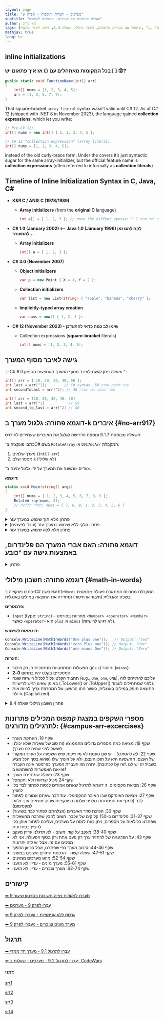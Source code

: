 ```yaml
---
layout: page
title: "פרק 9b - מערכים - הערות ותוספות"
subtitle: "הערות והרחבות על מערכים. קישורים לקמפוס"
author: גיא סידס
tags: [איתחול עם סוגריים מרובעים, חשבון מילולי, שאלה 8.4, גישה לאיבר מהסוף, ^i, פלינדרום במערך]
mathjax: true
lang: he
---
```


## inline initializations

### בכל המקומות מאתחלים עם {} אז איך פתאום יש [ ] 😲?

```csharp
public static void FunctionName(int[] arr)
{
    int[] nums = [1, 2, 3, 4, 5];
    arr = [1, 3, 5, 7, 9];
}
```
That square-bracket `array literal` syntax wasn’t valid until C# 12. As of C# 12 (shipped with .NET 8 in November 2023), the language gained **collection expressions**, which let you write:

```csharp
// Pre-C# 12:
int[] nums = new int[] { 1, 2, 3, 4, 5 };

// C# 12 “collection expression” (array literal):
int[] nums = [1, 2, 3, 4, 5];
```
instead of the old curly-brace form. Under the covers it’s just syntactic sugar for the same array-initializer, but the official feature name is **collection expressions** (often referred to informally as **collection literals**)


## Timeline of Inline Initialization Syntax in C, Java, C#


- **K&R C / ANSI C (1978/1989)**

  - **Array initializers** (from the **original C** language)
    ```c
    int a[] = { 1, 2, 3 }; // note the diffent syntax!!! ? סוגריים במקום יותר הגיוני
    ```

- **C# 1.0 (January 2002) ⟵ Java 1.0 (January 1996) לקח להם זמן להתעורר...**

  - **Array initializers**
    ```csharp
    int[] a = { 1, 2, 3 };
    ```

- **C# 3.0 (November 2007)**

  - **Object initializers**
    ```csharp
    var p = new Point { X = 1, Y = 2 };
    ```
  - **Collection initializers**
    ```csharp
    var list = new List<string> { "apple", "banana", "cherry" };
    ```
  - **Implicitly-typed array creation**
    ```csharp
    var nums = new[] { 1, 2, 3 };
    ```

- **C# 12 (November 2023) - שימו לב כמה כדאי להתעדכן**

  - Collection expressions (**square-bracket** literals)
    ```csharp
    int[] nums = [1, 2, 3, 4, 5];
    ```


## גישה לאיבר מסוף המערך

ב-C# 8.0 ומעלה ניתן לגשת לאיבר מסוף המערך באמצעות הסימון `^`:

```csharp
int[] arr = { 10, 20, 30, 40, 50 };
int last = arr[^1];        // C# syntax. 50 פונה למקום אחרון
int secondToLast = arr[^2]; // 40 פונה למקום לפני אחרון
```

```cs
int[] arr = [10, 20, 30, 40, 50]
int last = arr[^1]           // 50
int second_to_last = arr[^2] // 40
```

<!-- about linking to a point on the page https://chatgpt.com/g/g-p-6826c1c2449c8191803e04f2f1250bd5-jekyll-web-development/c/688706fd-7d68-8330-abc8-709cf278fada -->

## דוגמא פתורה: גלגול מערך ב-k איברים {#no-arr917}

השאלה מבוססת 9.1.7 ונוספת הדרישה לגלגל את האיברים שעתידים להידרס:

כתבו פונקציה ב־C# בשם `RotateArray` או `Q917noArr` המקבלת:

1. מערך שלמים (`int[] arr`)
2. מספר שלם `k` (לא שלילי)

ומשנה את המערך על ידי גלגול ימינה ב־`k` צעדים.

**דוגמא:**

```csharp
static void Main(string[] args)
{
    int[] nums = { 1, 2, 3, 4, 5, 6, 7, 8, 9 };
    RotateArray(nums, 3);
    // לאחר הקריאה: nums = { 7, 8, 9, 1, 2, 3, 4, 5, 6 }
}
```
<details markdown="1"><summary>פתרון מלא תוך שימוש במערך עזר</summary>

```csharp
public static void Q917b(int[] arr, int k)
{   // Given an array of integers, rotate the array
    // to the right by k steps, where k is non-negative.
    if (arr.Length<=k ) // הגנה מחריגות
        return;

    int[] kNums = new int[k]; // מכיל את האחרונים שעתידים להידרס
    for (int i = 1; i <= k; i++)
        kNums[^i] = arr[^i]; // הולך ישר ל-3 האחרונים

    for (int i = arr.Length - 1-k; i >= 0; i--)
        arr[i+k] = arr[i]; // מזיז את כל השאר ימינה

    for (int i = 0; i < k; i++)
        arr[i] = kNums[i]; // מכניס את ה-3 האחרונים למקומם החדש
}
```
</details>


<details markdown="1"><summary>פתרון חלקי ללא שימוש במערך עזר (עובד לפעמים)</summary>

```csharp
// פתרון שעובד כרגע רק במקרה שאורך המערך אי זוגי
public static void Q917(int[] arr, int k)
{  //============== FAIL ON EVEN LENGHT!!!  ============================

    //1 keep number 3 (index 2) in memory, 
    //2. put index0 in index 2
    //1. put 5 in tmp, and put tmp memory over 5.
    int tmp = arr[0];
    int l = arr.Length;
    for (int i = 0; i < l * k; i += k) // פעמים k כדי שהלולאה תתבצע
    {                                  // l * k  יש לכפול את 
        int tmp2 = tmp;                // וכך להתאים את עצמנו לגודל הקפיצה
        tmp = arr[(i + k) % l];
        arr[(i + k) % l] = tmp2;
    }
}
```

</details>


<details markdown="1"><summary>פתרון מלא ללא שימוש במערך עזר</summary>

```csharp
public static void Q917noArr(int[] arr, int k)
{
    if (arr.Length<=k ) // הגנה מחריגות
        return;
    int tmp = arr[0];
    int l = arr.Length;
    int adjust = 0; //adjustment
    for (int i = 0; i < l * k; i += k)
    {
        int tmp2 = tmp;
        if ((i + k) % l != adjust)  // check for overlap
        {
            tmp = arr[(i + k) % l];
            arr[(i + k) % l] = tmp2;
        }
        // special case - we already moved the 0 index
        else // (consider adjust was 0 as an example) 
        {
            tmp = arr[(i + k) % l + 1]; // copy from next index
            arr[(i + k) % l] = tmp2;
            i++;//shift by 1 [breaching MISRA well formed loops]
            adjust++; // this way we will detect next overlap
        }
    }
}
```

</details>


## דוגמא פתורה: האם אברי המערך הם פלינדרום, באמצעות גישה עם ^כובע

<details markdown="1"><summary>פתרון</summary>

כדי להשתמש ב- `Debug.Assert` יש להוסיף בתחילת העמוד

```csharp
using System.Diagnostics;
```

```csharp
static void Main(string[] args)
{
    Debug.Assert(!IsPalindrom([1, 2, 3, 1, 1]), "not a palindrom");
    Debug.Assert(IsPalindrom([1])== true, "a palindrom"); // == true אין צורך לרשום
    Debug.Assert(IsPalindrom([1, 2, 3, 2, 1]) == true, "yes it's a palindrom");
    Debug.Assert(IsPalindrom([1, 2, 2, 1]), "yes it's a palindrom");
    Debug.Assert(IsPalindrom([]), "a palindrom");
}

public static bool IsPalindrom(int[] arr)
{
    int l = arr.Length;
    for (int i = 0; i < l / 2; i++)
        if (arr[i] != arr[^(i + 1)]) // כשמסתכלים על אינדקס 0 משמאל
            return false;            // צריך לבקש את אינדקס כובע 1 מימין

    return true;
}
```

</details>


## דוגמא פתורה: חשבון מילולי {#math-in-words}
<!-- פתרון שאלת החשבון 8.4 ממטלה 2 -->
כתבו פונקציה ב-C# בשם `MathInWords` המקבלת מחרוזת המתארת פעולה מתמטית בשפה האנגלית (חיבור או חיסור) ומחזירה את התוצאה במילים באנגלית.

**פרמטרים:**
- `input` (type: `string`) – מחרוזת בפורמט `<Number> <operator> <Number>` כאשר `<operator>` הוא `plus` או `minus` (לא רגיש לרישיות).

**דוגמאות לשימוש:**
```csharp
Console.WriteLine(MathInWords("One plus one"));   // Output: "Two"
Console.WriteLine(MathInWords("zero Plus one")); // Output: "One"
Console.WriteLine(MathInWords("one minus One")); // Output: "Zero"
```

**הערות:**
- הפעולות המתמטיות הנתמכות הן רק חיבור (`plus`) וחיסור (`minus`).
- המספרים בקלט יהיו בתחום **0–2**.
- תחביר הקלט עלול לכלול רישיות שונה (e.g., `One`, `one`, `ONE`), עליכם להתייחס לזה באופן שאינו רגיש לרישיות (.ToLower() or .ToUpper() לפני שמתחילים לעבוד).
- התוצאה תופק במילים באנגלית, כאשר התו הראשון של המחרוזת צריך להיות אות גדולה (Capitalized).




<details markdown="1"><summary>פתרון חשבון מילולי שאלה 8.4</summary>

```csharp
public static string MathInWords(string s)
{
    n = n + 5;
    s = s.ToLower() + " "; // הפיכת המחרוזת לאותיות קטנות
    string[] sss = s.Split(' ');
    string[] strings = new string[3];// 1 = "", s2 = "", s3 = "";
    int j = 0;
    for (int i = 0; i < 3; i++)
    {
        while (s[j] != ' ') // עד מציאת רווח
        {
            strings[i] += s[j]; // הוספת התו למחרוזת
            j++;
        }
        j++;
    }
    int n1 = NumFromWord(strings[0]); // המרת המילה הראשונה למספר
    int n2 = NumFromWord(strings[2]); // המרת המילה הראשונה למספר
    if(strings[1] == "plus")
        return WordFromNum(n1 + n2);

    return WordFromNum(n1 - n2);
}

public static string WordFromNum(int num)
{   // ממספר למילה
    if(num == 0)
        return "Zero";
    if(num == 1)
        return "One";
    if (num == 2)
        return "Two";

    return "Unknown number";
}


public static int NumFromWord(string s)
{   // ממירה מילה למספר
    if (s == "zero") 
        return 0;
    if (s == "one") 
        return 1;

    return 2;
}
```

</details>


## מספרי השקפים במצגת קמפוס המכילים פתרונות לתרגילים מדורגים: {#campus-arr-excercises}

- שקף 18: העתקת מערך
- שקף 19: מציאה כמה מספרים גדולים מהממוצע (זה סוג של שאלות שלא יכולנו לשאול לפני שהיה לנו מערך)
- שקף 22: לא להסתכל - יש שם טענות לא מדוייקות שיש השפעה על הערך המקורי של העצם. ההשפעה היא על תוכן העצם, ולא על הערך שלו (שהוא בסך הכל מציע לכתובת). יתרה מזו העברת המערך כפרמטר אינה העברה by ref. בשביל זה יש לנו את האפשרות להשתמש ב-ref
- שקף 23: פעולה שמחזירה מערך
- שקף 24 מכיל שגיאות ולא יתקמפל
- שקף 26: מציאת מקסימום. זו דוגמא לתרגיל שאתם אמורים לנסות לפתור לבד בלי להציץ
- שקף 27: מציאת האינדקס שבו האיבר המקסימלי. עוד דבר שאתם אמורים לפתור לבד (למנף את הפתרונות מלפני שלמדנו פונקציות שבהן מוצאים ערך נלווה למקסימום)
- שקף 30: הפיכת סדר האיברים (הצלחתם לפתור לבד בשיעור)
- שקף 31-37: פלינדרום ב-150 קליקים של עכבר. חשוב להבין שהרבה מהשאלות שפתרנו בלולאות על מספרים, ניתן כעת לנסח על מערכים, ועליכם לפתור אותן בלי להציץ בפתרונות. 
- שקף 38-40: מעקב על קוד. חשוב - לא תרגלנו עדיין מעקב
- שקף 43: על הפדגוגיה של להחזיר ערך רק פעם אחת ורק בסוף הפעולה. אני לא מסכים עם זה. אבל יש לזה יתרונות
- שקף 44-46: סיבוב מערך כפי שפתרנו, אבל בכיוון ההפוך.
- שקף 47-51: שאלה קשה - הדפסת התווים השונים במערך
- שקף 52-54: מיזוג מערכים ממוינים
- שקף 55-61: מערך מונים - עדיין לא הגענו
- שקף 62-74: מערך צוברים - עדיין לא הגענו




## קישורים

[⬅ עברו  לנקודות צפיה חשובות בסרטון שיעור 9b](/cs2/VideoLinks/Chapter9VidLinks)



[⬅ עִבְרוּ לפרק 9 - מערכים](/cs2/Chapter9)

[⬅ עִבְרוּ לפרק 9a - גרסת ללא אנימציות](/cs2/Chapter9a)

[⬅ עִבְרוּ לפרק 9c - מערך מונים וצוברים](/cs2/Chapter9c)



## תרגול

[⬅ עִבְרוּ לתרגול 9.1 - מערך חד ממדי](/cs2/Chapter9Ex9.1)

[⬅ עִבְרוּ לתרגול 9.2 - מערכים - שאלות ב- CodeWars](/cs2/Chapter9Ex9.2)


#### זמני:
[srt1](/cs2/VideoLinks/captions_part01.txt)

[srt2](/cs2/VideoLinks/captions_part02.txt)

[srt3](/cs2/VideoLinks/captions_part03.txt)

[srt4](/cs2/VideoLinks/captions_part04.txt)